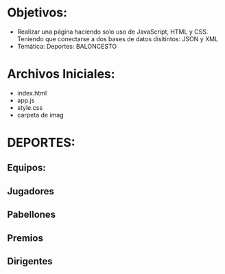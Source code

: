 # Objetivos:
- Realizar una página haciendo solo uso de JavaScript, HTML y CSS. Teniendo que conectarse a dos bases de datos disitintos: JSON y XML
- Temática: Deportes: BALONCESTO
# Archivos Iniciales:
- index.html
- app.js
- style.css
- carpeta de imag
# DEPORTES:
## Equipos: 
## Jugadores
## Pabellones
## Premios
## Dirigentes